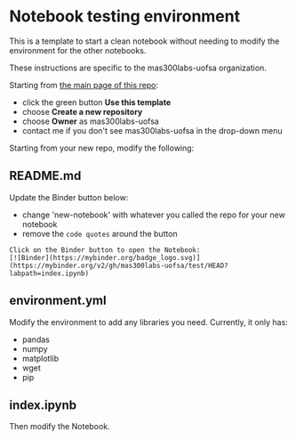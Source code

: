 # Notebook testing environment 

This is a template to start a clean notebook without needing to modify the environment for the other notebooks.

These instructions are specific to the mas300labs-uofsa organization.

Starting from [the main page of this repo](https://github.com/mas300labs-uofsa/new-notebook):
- click the green button **Use this template**
- choose **Create a new repository**
- choose **Owner** as mas300labs-uofsa
- contact me if you don't see mas300labs-uofsa in the drop-down menu

Starting from your new repo, modify the following:

## README.md
Update the Binder button below:
- change 'new-notebook' with whatever you called the repo for your new notebook
- remove the `code quotes` around the button
```
Click on the Binder button to open the Notebook:
[![Binder](https://mybinder.org/badge_logo.svg)](https://mybinder.org/v2/gh/mas300labs-uofsa/test/HEAD?labpath=index.ipynb)
```

## environment.yml
Modify the environment to add any libraries you need.  Currently, it only has:
- pandas
- numpy
- matplotlib
- wget
- pip


## index.ipynb
Then modify the Notebook.
